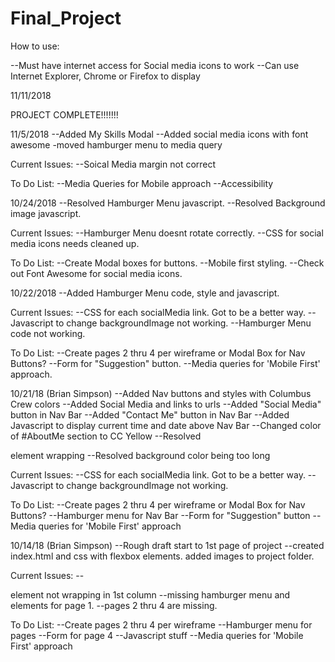 # Final_Project

How to use:

--Must have internet access for Social media icons to work
--Can use Internet Explorer, Chrome or Firefox to display




11/11/2018

PROJECT COMPLETE!!!!!!!

11/5/2018
  --Added My Skills Modal
  --Added social media icons with font awesome
  -moved hamburger menu to media query

  Current Issues:
   --Soical Media margin not correct

  To Do List:
    --Media Queries for Mobile approach
    --Accessibility
    

10/24/2018
  --Resolved Hamburger Menu javascript.
  --Resolved Background image javascript.

  Current Issues:
    --Hamburger Menu doesnt rotate correctly.
    --CSS for social media icons needs cleaned up.

  To Do List:
    --Create Modal boxes for buttons.
    --Mobile first styling.
    --Check out Font Awesome for social media icons.



10/22/2018
  --Added Hamburger Menu code, style and javascript.

  Current Issues:
  --CSS for each socialMedia link. Got to be a better way.
	--Javascript to change backgroundImage not working.
  --Hamburger Menu code not working.

  To Do List:
    --Create pages 2 thru 4 per wireframe or Modal Box for Nav Buttons?
    --Form for "Suggestion" button.
    --Media queries for 'Mobile First' approach.


10/21/18 (Brian Simpson)
  --Added Nav buttons and styles with Columbus Crew colors
  --Added Social Media and links to urls
  --Added "Social Media" button in Nav Bar
  --Added "Contact Me" button in Nav Bar
  --Added Javascript to display current time and date above Nav Bar
  --Changed color of #AboutMe section to CC Yellow
  --Resolved <p> element wrapping
  --Resolved background color being too long

  Current Issues:
	--CSS for each socialMedia link. Got to be a better way.
	--Javascript to change backgroundImage not working.

  To Do List:
    --Create pages 2 thru 4 per wireframe or Modal Box for Nav Buttons?
    --Hamburger menu for Nav Bar
    --Form for "Suggestion" button
    --Media queries for 'Mobile First' approach


10/14/18 (Brian Simpson)
  --Rough draft start to 1st page of project
  --created index.html and css with flexbox elements. added images to project folder.

  Current Issues:
    --<p> element not wrapping in 1st column
    --missing hamburger menu and elements for page 1.
    --pages 2 thru 4 are missing.

  To Do List:
    --Create pages 2 thru 4 per wireframe
    --Hamburger menu for pages
    --Form for page 4
    --Javascript stuff
    --Media queries for 'Mobile First' approach
